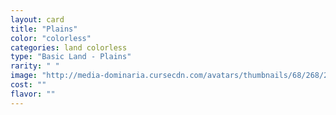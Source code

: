 ```yaml
---
layout: card
title: "Plains"
color: "colorless"
categories: land colorless
type: "Basic Land - Plains"
rarity: " "
image: "http://media-dominaria.cursecdn.com/avatars/thumbnails/68/268/200/283/635617517398195969.png"
cost: ""
flavor: ""
---
```



